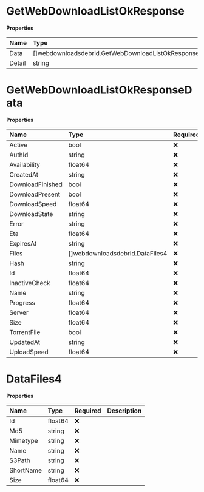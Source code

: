 # GetWebDownloadListOkResponse

**Properties**

| Name   | Type                                                  | Required | Description |
| :----- | :---------------------------------------------------- | :------- | :---------- |
| Data   | []webdownloadsdebrid.GetWebDownloadListOkResponseData | ❌       |             |
| Detail | string                                                | ❌       |             |

# GetWebDownloadListOkResponseData

**Properties**

| Name             | Type                            | Required | Description |
| :--------------- | :------------------------------ | :------- | :---------- |
| Active           | bool                            | ❌       |             |
| AuthId           | string                          | ❌       |             |
| Availability     | float64                         | ❌       |             |
| CreatedAt        | string                          | ❌       |             |
| DownloadFinished | bool                            | ❌       |             |
| DownloadPresent  | bool                            | ❌       |             |
| DownloadSpeed    | float64                         | ❌       |             |
| DownloadState    | string                          | ❌       |             |
| Error            | string                          | ❌       |             |
| Eta              | float64                         | ❌       |             |
| ExpiresAt        | string                          | ❌       |             |
| Files            | []webdownloadsdebrid.DataFiles4 | ❌       |             |
| Hash             | string                          | ❌       |             |
| Id               | float64                         | ❌       |             |
| InactiveCheck    | float64                         | ❌       |             |
| Name             | string                          | ❌       |             |
| Progress         | float64                         | ❌       |             |
| Server           | float64                         | ❌       |             |
| Size             | float64                         | ❌       |             |
| TorrentFile      | bool                            | ❌       |             |
| UpdatedAt        | string                          | ❌       |             |
| UploadSpeed      | float64                         | ❌       |             |

# DataFiles4

**Properties**

| Name      | Type    | Required | Description |
| :-------- | :------ | :------- | :---------- |
| Id        | float64 | ❌       |             |
| Md5       | string  | ❌       |             |
| Mimetype  | string  | ❌       |             |
| Name      | string  | ❌       |             |
| S3Path    | string  | ❌       |             |
| ShortName | string  | ❌       |             |
| Size      | float64 | ❌       |             |

